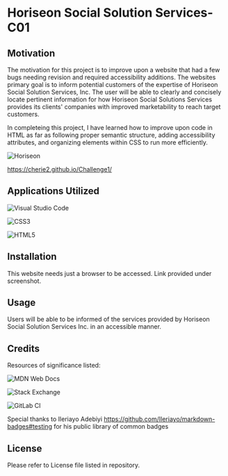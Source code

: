 # Horiseon Social Solution Services-C01

## Motivation
The motivation for this project is to improve upon a website that had a few bugs needing revision and required accessibility additions. The websites primary goal is to inform potential customers of the expertise of Horiseon Social Solution Services, Inc. The user will be able to clearly and concisely locate pertinent information for how Horiseon Social Solutions Services provides its clients' companies with improved marketability to reach target customers. 

In completeing this project, I have learned how to improve upon code in HTML as far as following proper semantic structure, adding accessibility attributes, and organizing elements within CSS to run more efficiently.

![Horiseon](Assets\images\_C__Users_cwalk_bootcamp_First-day_index.html.PNG)

https://cherie2.github.io/Challenge1/

## Applications Utilized

![Visual Studio Code](https://img.shields.io/badge/Visual%20Studio%20Code-0078d7.svg?style=for-the-badge&logo=visual-studio-code&logoColor=white)

![CSS3](https://img.shields.io/badge/css3-%231572B6.svg?style=for-the-badge&logo=css3&logoColor=white)

![HTML5](https://img.shields.io/badge/html5-%23E34F26.svg?style=for-the-badge&logo=html5&logoColor=white)

## Installation

This website needs just a browser to be accessed. Link provided under screenshot.

## Usage

Users will be able to be informed of the services provided by Horiseon Social Solution Services Inc. in an accessible manner.

## Credits
Resources of significance listed:

![MDN Web Docs](https://img.shields.io/badge/MDN_Web_Docs-black?style=for-the-badge&logo=mdnwebdocs&logoColor=white)

![Stack Exchange](https://img.shields.io/badge/StackExchange-%23ffffff.svg?style=for-the-badge&logo=StackExchange&logoColor=white)

![GitLab CI](https://img.shields.io/badge/gitlab%20ci-%23181717.svg?style=for-the-badge&logo=gitlab&logoColor=white)

Special thanks to Ileriayo Adebiyi https://github.com/Ileriayo/markdown-badges#testing for his public library of common badges

## License
Please refer to License file listed in repository.
